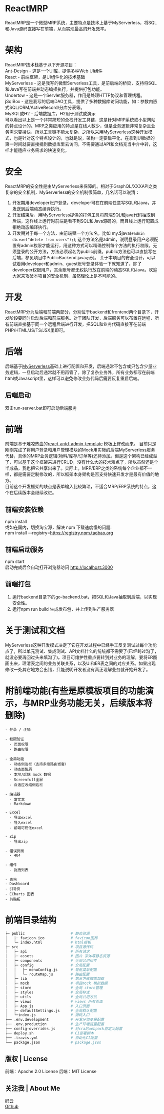 # ReactMRP
ReactMRP是一个微型MRP系统，主要特点是技术上基于MyServerless，将SQL和Java源码直接写在前端，从而实现最高的开发效率。  

# 架构
ReactMRP技术栈基于以下开源项目：  
Ant-Design - 这是一个UI库，提供多种Web UI组件  
React - 前端框架，是UI组件化的技术基础  
MyServerless  - 这是我写的微型Serverless工具，是前后端的桥梁，支持将SQL和Java写在前端并动态编择执行，并提供打包功能。  
Undertow - 这是一个Servlet服务器，作用是处理HTTP协议和管理线程。
jSqlBox - 这是我写的后端DAO工具，提供了多种数据库访问功能，如：参数内嵌式SQL/ORM/ActiveRecord/分库分表等。  
MySQL或H2 - 后端数据库，H2用于测试或演示  
可以看出以上是一个非常简短的全栈开发工具链，这是针对MRP系统或小型网站的特点设计的。MRP之类应用的特点是在线人数少，但是业务逻辑非常复杂且业务需求变换快，所以工具链不能太复杂，之所以采用MyServerless这种开发模式，也是针对这个特点设计的，也就是说，架构一定要扁平化，在拿到UI数据的第一时间就要直接捅到数据库里去访问，不需要通过API和文档充当中介中转，这样才能适应业务需求的快速变化。  

# 安全
ReactMRP的安全性是由MyServerless来保障的。相对于GraphQL/XXXAPI之类复杂的安全机制，MyServerless的安全机制很简单，几名话可以说清：  
1. 开发期用developer账户登录，developer可在在前端任意写SQL和Java，并发送到后端动态编译执行。  
2. 开发结束后，用MyServerless提供的打包工具将前端SQL和java代码抽取到后端，这样线上运行时前端是看不到SQL和Java源码的，而且线上运行配置成拒绝动态编译执行。  
3. 开发期对于每一个方法，由前端赋一个方法名，比如 my.$java(`#admin db.exe("delete from users");`); 这个方法名是admin，说明登录用户必须配置有admin权限才能运行，用这种方式可以精确控制每个方法的执行权限。无须登录的公开方法，方法必须起名为public前缀。public方法也可以直接写在后端，参见项目中PublicBackend.java示例。
关于本项目的安全设计，可以试着用developer和admin、guest账号登录体验一下就知道了，除了developer权限用户，其余账号都无权执行放在前端的动态SQL和Java。欢迎大家来攻破本项目的安全机制，虽然理论上是不可能的。  

# 开发
ReactMRP分为后端和前端两部分，分别位于backend和frontend两个目录下，开发阶段要同时启动后端和前端服务。对于团队开发，后端服务可以布置在远程，所有前端直接基于同一个远程后端进行开发，把SQL和业务代码直接写在前端PHP/HTML/JS/TS/JSX里即可。  

#  后端
后端基于[MyServerless](https://github.com/drinkjava2/myserverless)基础上进行配置和开发，后端通常不包含或只包含少量业务逻辑，一旦启动后通常就不用再管了，除了复杂业务外，所有业务都写在前端html或Javascript里，这样可以避免修改业务代码后需要反复重启后端。  

## 后端启动
双击run-server.bat即可启动后端服务

# 前端
前端是基于难凉热血的[react-antd-admin-template](https://nlrx-wjc.github.io/react-antd-admin-template/) 模板上修改而来。
目前只是刚刚完成了将用户登录和用户管理模块的Mock用实际的后端MyServerless服务代替，具体的MRP业务逻辑(物料/库存/订单等)还待添加。但是这个架构已经成型了，可以基于这个框架来进行CRUD，没有什么大的技术难点了，所以虽然还是个半成品，我也把它共享出来了。实际上，MRP/ERP之类的系统每个企业都不一样，都是需要定制修改的，所以框架本身架构是否支持快速开发才是最有价值的地方。  
目前这个开发框架的缺点是表单输入比较繁琐，不适合MRP/ERP系统的特点，这个在后续版本会继续改进。  

## 前端安装依赖  
npm install  
或如在国内，切换淘宝源，解决 npm 下载速度慢的问题:  
npm install --registry=https://registry.npm.taobao.org  

## 前端启动服务
npm start  
启动完成后会自动打开浏览器访问 [http://localhost:3000](http://localhost:3000)  

## 前端打包
1) 运行backend目录下的go-backend.bat，把SQL和Java抽取到后端，以实现安全性。  
2) 运行npm run build 生成发布包，并上传到生产服务器  

# 关于测试和文档
MyServerless这种开发模式决定了它在开发过程中已经手工反复测试过每个功能点了，所以单元测试、集成测试、API文档什么的统统都不需要了(已经跨过沟了，就没必要再回过头来填沟了)。项目可维护性重点要转到对业务的理解，要将ER图画出来，理清表之间的业务关联关系，以及UI和ER表之间的对应关系。如果出现修改一处其它地方会出错，只能说明开发者没有真正理解业务就开始开发了。  

   
# 附前端功能(有些是原模板项目的功能演示，与MRP业务功能无关，后续版本将删除)

```bash\
- 登录 / 注销

- 权限验证
  - 页面权限
  - 路由权限

- 全局功能
  - 动态侧边栏（支持多级路由嵌套）
  - 动态面包屑
  - 本地/后端 mock 数据
  - Screenfull全屏
  - 自适应收缩侧边栏

- 编辑器
  - 富文本
  - Markdown

- Excel
  - 导出excel
  - 导入excel
  - 前端可视化excel

- Zip
  - 导出zip

- 错误页面
  - 404

- 组件
  - 拖拽列表

- 表格
- Dashboard
- 引导页
- ECharts 图表
- 剪贴板
```

# 前端目录结构

```bash
├─ public                     # 静态资源
│   ├─ favicon.ico            # favicon图标
│   └─ index.html             # html模板
├─ src                        # 项目源代码
│   ├─ api                    # 所有请求
│   ├─ assets                 # 图片 字体等静态资源
│   ├─ components             # 全局公用组件
│   ├─ config                 # 全局配置
│   │   ├─ menuConfig.js      # 导航菜单配置
│   │   └─ routeMap.js        # 路由配置
│   ├─ lib                    # 第三方库按需加载
│   ├─ mock                   # 项目mock 模拟数据
│   ├─ store                  # 全局 store管理
│   ├─ styles                 # 全局样式
│   ├─ utils                  # 全局公用方法
│   ├─ views                  # views 所有页面
│   ├─ App.js                 # 入口页面
│   ├─ defaultSettings.js     # 全局默认配置
│   └─index.js                # 源码入口
├── .env.development          # 开发环境变量配置
├── .env.production           # 生产环境变量配置
├── config-overrides.js       # 对cra的webpack自定义配置
├── deploy.sh                 # CI部署脚本
├── .travis.yml               # 自动化CI配置
└── package.json              # package.json
```

## 版权 | License

前端：Apache 2.0 License
后端：MIT License

## 关注我 | About Me
[码云](https://gitee.com/drinkjava2)  
[Github](https://github.com/drinkjava2)  